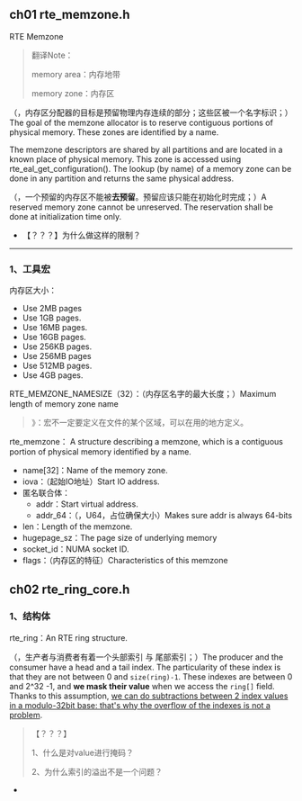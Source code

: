 

## ch01 rte_memzone.h

RTE Memzone

> 翻译Note：
>
> memory area：内存地带
>
> memory zone：内存区

（，内存区分配器的目标是预留物理内存连续的部分；这些区被一个名字标识；）The goal of the memzone allocator is to reserve contiguous portions of physical memory. These zones are identified by a name.

The memzone descriptors are shared by all partitions and are located in a known place of physical memory. This zone is accessed using rte_eal_get_configuration(). The lookup (by name) of a memory zone can be done in any partition and returns the same physical address.

（，一个预留的内存区不能被**去预留**。预留应该只能在初始化时完成；）A reserved memory zone cannot be unreserved. The reservation shall be done at initialization time only.

- 【？？？】为什么做这样的限制？

---

### 1、工具宏

内存区大小：

- Use 2MB pages
- Use 1GB pages.
- Use 16MB pages.
- Use 16GB pages.
- Use 256KB pages.
- Use 256MB pages
- Use 512MB pages.
- Use 4GB pages.

RTE_MEMZONE_NAMESIZE（32）：（内存区名字的最大长度；）Maximum length of memory zone name

> 》：宏不一定要定义在文件的某个区域，可以在用的地方定义。



rte_memzone： A structure describing a memzone, which is a contiguous portion of physical memory identified by a name.

- name[32]：Name of the memory zone.
- iova：（起始IO地址）Start IO address.
- 匿名联合体：
  - addr：Start virtual address.
  - addr_64：（，U64，占位确保大小）Makes sure addr is always 64-bits
- len：Length of the memzone.
- hugepage_sz：The page size of underlying memory
- socket_id：NUMA socket ID.
- flags：（内存区的特征）Characteristics of this memzone



## ch02 rte_ring_core.h

### 1、结构体

rte_ring：An RTE ring structure. 

（，生产者与消费者有着一个头部索引 与 尾部索引；）The producer and the consumer have a head and a tail index. The particularity of these index is that they are not between 0 and `size(ring)-1`. These indexes are between 0 and 2^32 -1, and **we mask their value** when we access the `ring[]` field. Thanks to this assumption, <u>we can do subtractions between 2 index values in a modulo-32bit base: that's why the overflow of the indexes is not a problem</u>.
> 【？？？】 
>
> 1、什么是对value进行掩码？
>
> 2、为什么索引的溢出不是一个问题？

- 

